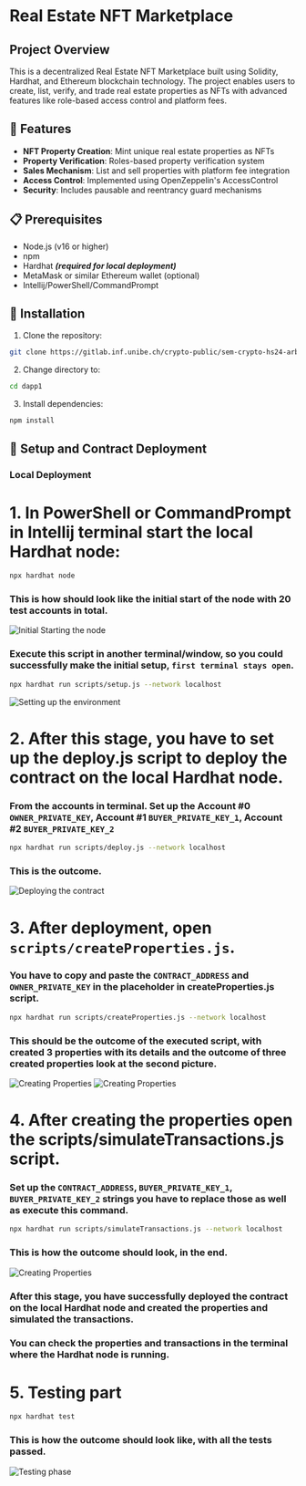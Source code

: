 # Real Estate NFT Marketplace

## Project Overview

This is a decentralized Real Estate NFT Marketplace built using Solidity, Hardhat, and Ethereum blockchain technology.
The project enables users to create, list, verify, and trade real estate properties as NFTs with advanced features like
role-based access control and platform fees.

## 🚀 Features

- **NFT Property Creation**: Mint unique real estate properties as NFTs
- **Property Verification**: Roles-based property verification system
- **Sales Mechanism**: List and sell properties with platform fee integration
- **Access Control**: Implemented using OpenZeppelin's AccessControl
- **Security**: Includes pausable and reentrancy guard mechanisms

## 📋 Prerequisites

- Node.js (v16 or higher)
- npm
- Hardhat ***(required for local deployment)***
- MetaMask or similar Ethereum wallet (optional)
- Intellij/PowerShell/CommandPrompt

## 🔧 Installation

1. Clone the repository:

```bash
git clone https://gitlab.inf.unibe.ch/crypto-public/sem-crypto-hs24-arb.git
```

2. Change directory to:

```bash 
cd dapp1
```

3. Install dependencies:

```bash
npm install
```

## 🔬 Setup and Contract Deployment

### Local Deployment

# 1. In PowerShell or CommandPrompt in Intellij terminal start the local Hardhat node: #

```bash
npx hardhat node
```

### This is how should look like the initial start of the node with 20 test accounts in total. ###

![Initial Starting the node](pictures/hardhat_node.png)

### Execute this script in another terminal/window, so you could successfully make the initial setup, `first terminal stays open`. ###

```bash
npx hardhat run scripts/setup.js --network localhost 
```

![Setting up the environment](pictures/set_up.png)

# 2. After this stage, you have to set up the deploy.js script to deploy the contract on the local Hardhat node. #

### From the accounts in terminal. Set up the Account #0 `OWNER_PRIVATE_KEY`, Account #1 `BUYER_PRIVATE_KEY_1`, Account #2 `BUYER_PRIVATE_KEY_2` ###

```bash
npx hardhat run scripts/deploy.js --network localhost 
```

### This is the outcome.

![Deploying the contract](pictures/deploy.png)

# 3. After deployment, open `scripts/createProperties.js`. #

### You have to copy and paste the `CONTRACT_ADDRESS` and `OWNER_PRIVATE_KEY` in the placeholder in createProperties.js script. ###

```bash
npx hardhat run scripts/createProperties.js --network localhost 
```

### This should be the outcome of the executed script, with created 3 properties with its details and the outcome of three created properties look at the second picture. ###

![Creating Properties](pictures/properties_1.png)
![Creating Properties](pictures/properties_2.png)

# 4. After creating the properties open the scripts/simulateTransactions.js script. #

### Set up the `CONTRACT_ADDRESS`, `BUYER_PRIVATE_KEY_1`, `BUYER_PRIVATE_KEY_2` strings you have to replace those as well as execute this command. ###

```bash
npx hardhat run scripts/simulateTransactions.js --network localhost 
```

### This is how the outcome should look, in the end.

![Creating Properties](pictures/create_transaction.png)

### After this stage, you have successfully deployed the contract on the local Hardhat node and created the properties and simulated the transactions. ###

### You can check the properties and transactions in the terminal where the Hardhat node is running. ###

# 5. Testing part
```bash
npx hardhat test
```

### This is how the outcome should look like, with all the tests passed. ###

![Testing phase](pictures/test.png)

